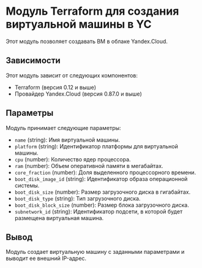 # Модуль Terraform для создания виртуальной машины в YC

Этот модуль позволяет создавать ВМ в облаке Yandex.Cloud.

## Зависимости

Этот модуль зависит от следующих компонентов:

- Terraform (версия 0.12 и выше)
- Провайдер Yandex.Cloud (версия 0.87.0 и выше)

## Параметры

Модуль принимает следующие параметры:

- `name` (string): Имя виртуальной машины.
- `platform` (string): Идентификатор платформы для виртуальной машины.
- `cpu` (number): Количество ядер процессора.
- `ram` (number): Объем оперативной памяти в мегабайтах.
- `core_fraction` (number): Доля выделенного процессорного времени.
- `boot_disk_image_id` (string): Идентификатор образа операционной системы.
- `boot_disk_size` (number): Размер загрузочного диска в гигабайтах.
- `boot_disk_type` (string): Тип загрузочного диска.
- `boot_disk_block_size` (number): Размер блока загрузочного диска.
- `subnetwork_id` (string): Идентификатор подсети, в которой будет размещена виртуальная машина.

## Вывод

Модуль создает виртуальную машину с заданными параметрами и выводит ее внешний IP-адрес.